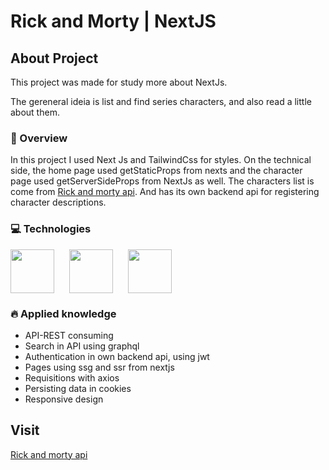 # Rick and Morty | NextJS


## About Project

This project was made for study more about NextJs.

The gereneral ideia is list and find series characters, and also read a little about them.


### 🔎 Overview

In this project I used Next Js and TailwindCss for styles. On the technical side, the home page used getStaticProps from nexts and the character page used getServerSideProps from NextJs as well. The characters list is come from [Rick and morty api](https://rickandmortyapi.com/). And has its own backend api for registering character descriptions.

### 💻 Technologies

<div style='display: flex; gap: 24px'>
  <img width='70' src="https://cdn.jsdelivr.net/gh/devicons/devicon/icons/react/react-original.svg" />        
  <img width='70' src="https://cdn.jsdelivr.net/gh/devicons/devicon/icons/tailwindcss/tailwindcss-plain.svg" />
  <img width='70' src="https://cdn.jsdelivr.net/gh/devicons/devicon/icons/graphql/graphql-plain-wordmark.svg" />                      
</div>

### 🔥 Applied knowledge
  
  - API-REST consuming
  - Search in API using graphql
  - Authentication in own backend api, using jwt
  - Pages using ssg and ssr from nextjs
  - Requisitions with axios
  - Persisting data in cookies
  - Responsive design

## Visit

[Rick and morty api](https://rick-and-morty-nextjs-pearl.vercel.app/)
